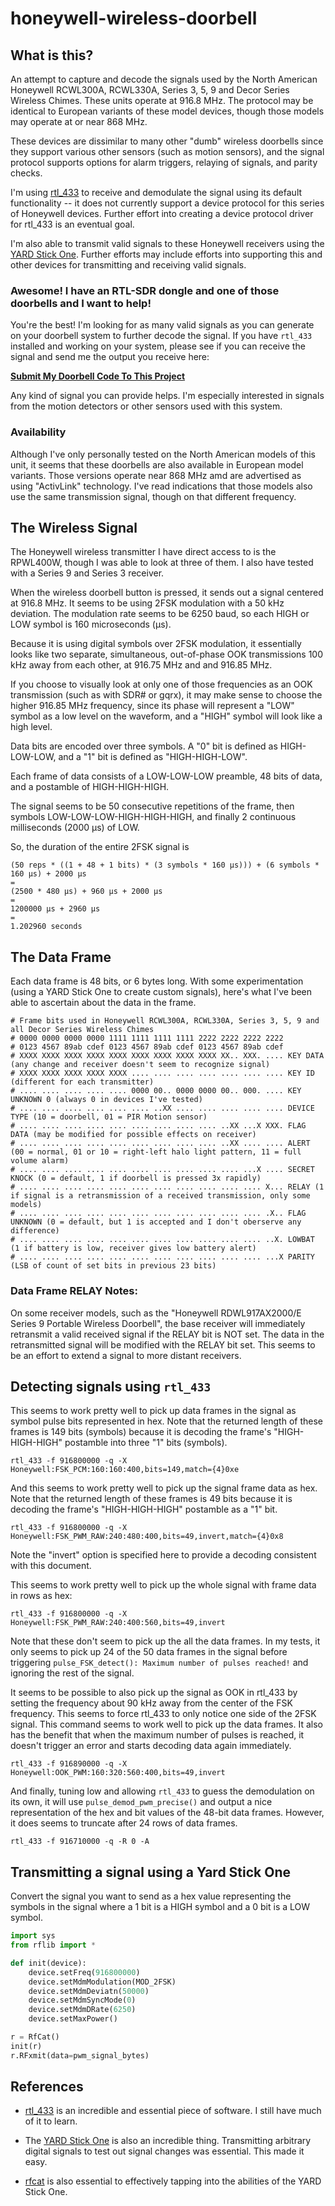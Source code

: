 # honeywell-wireless-doorbell

## What is this?

An attempt to capture and decode the signals used by the North American
Honeywell RCWL300A, RCWL330A, Series 3, 5, 9 and Decor Series Wireless Chimes.
These units operate at 916.8 MHz. The protocol may be identical to European
variants of these model devices, though those models may operate at or near 868
MHz.

These devices are dissimilar to many other "dumb" wireless doorbells since they
support various other sensors (such as motion sensors), and the signal protocol
supports options for alarm triggers, relaying of signals, and parity checks.

I'm using [rtl_433](https://github.com/merbanan/rtl_433) to receive and
demodulate the signal using its default functionality -- it does not currently
support a device protocol for this series of Honeywell devices. Further effort
into creating a device protocol driver for rtl_433 is an eventual goal.

I'm also able to transmit valid signals to these Honeywell receivers using the
[YARD Stick One](https://greatscottgadgets.com/yardstickone/). Further efforts
may include efforts into supporting this and other devices for transmitting and
receiving valid signals.

### Awesome! I have an RTL-SDR dongle and one of those doorbells and I want to help!

You're the best! I'm looking for as many valid signals as you can generate on
your doorbell system to further decode the signal. If you have `rtl_433`
installed and working on your system, please see if you can receive the signal
and send me the output you receive here:

**[Submit My Doorbell Code To This Project](https://goo.gl/forms/SuxA3qgVRivXmNMf1)**

Any kind of signal you can provide helps. I'm especially interested in signals
from the motion detectors or other sensors used with this system.

### Availability

Although I've only personally tested on the North American models of this unit,
it seems that these doorbells are also available in European model variants.
Those versions operate near 868 MHz amd are advertised as using "ActivLink"
technology. I've read indications that those models also use the same
transmission signal, though on that different frequency.

## The Wireless Signal

The Honeywell wireless transmitter I have direct access to is the RPWL400W,
though I was able to look at three of them. I also have tested with a Series 9
and Series 3 receiver.

When the wireless doorbell button is pressed, it sends out a signal centered at
916.8 MHz. It seems to be using 2FSK modulation with a 50 kHz deviation. The
modulation rate seems to be 6250 baud, so each HIGH or LOW symbol is 160
microseconds (μs).

Because it is using digital symbols over 2FSK modulation, it essentially looks
like two separate, simultaneous, out-of-phase OOK transmissions 100 kHz away
from each other, at 916.75 MHz and and 916.85 MHz.

If you choose to visually look at only one of those frequencies as an OOK
transmission (such as with SDR# or gqrx), it may make sense to choose the higher
916.85 MHz frequency, since its phase will represent a "LOW" symbol as a low
level on the waveform, and a "HIGH" symbol will look like a high level.

Data bits are encoded over three symbols. A "0" bit is defined as HIGH-LOW-LOW,
and a "1" bit is defined as "HIGH-HIGH-LOW".

Each frame of data consists of a LOW-LOW-LOW preamble, 48 bits of data, and a
postamble of HIGH-HIGH-HIGH.

The signal seems to be 50 consecutive repetitions of the frame, then symbols
LOW-LOW-LOW-HIGH-HIGH-HIGH, and finally 2 continuous milliseconds (2000 μs) of
LOW.

So, the duration of the entire 2FSK signal is 

	(50 reps * ((1 + 48 + 1 bits) * (3 symbols * 160 μs))) + (6 symbols * 160 μs) + 2000 μs
	=
	(2500 * 480 μs) + 960 μs + 2000 μs
	=
	1200000 μs + 2960 μs
	=
	1.202960 seconds

## The Data Frame

Each data frame is 48 bits, or 6 bytes long. With some experimentation (using a
YARD Stick One to create custom signals), here's what I've been able to
ascertain about the data in the frame.

	# Frame bits used in Honeywell RCWL300A, RCWL330A, Series 3, 5, 9 and all Decor Series Wireless Chimes
	# 0000 0000 0000 0000 1111 1111 1111 1111 2222 2222 2222 2222
	# 0123 4567 89ab cdef 0123 4567 89ab cdef 0123 4567 89ab cdef
	# XXXX XXXX XXXX XXXX XXXX XXXX XXXX XXXX XXXX XX.. XXX. .... KEY DATA (any change and receiver doesn't seem to recognize signal)
	# XXXX XXXX XXXX XXXX XXXX .... .... .... .... .... .... .... KEY ID (different for each transmitter)
	# .... .... .... .... .... 0000 00.. 0000 0000 00.. 000. .... KEY UNKNOWN 0 (always 0 in devices I've tested)
	# .... .... .... .... .... .... ..XX .... .... .... .... .... DEVICE TYPE (10 = doorbell, 01 = PIR Motion sensor)
	# .... .... .... .... .... .... .... .... .... ..XX ...X XXX. FLAG DATA (may be modified for possible effects on receiver)
	# .... .... .... .... .... .... .... .... .... ..XX .... .... ALERT (00 = normal, 01 or 10 = right-left halo light pattern, 11 = full volume alarm)
	# .... .... .... .... .... .... .... .... .... .... ...X .... SECRET KNOCK (0 = default, 1 if doorbell is pressed 3x rapidly)
	# .... .... .... .... .... .... .... .... .... .... .... X... RELAY (1 if signal is a retransmission of a received transmission, only some models)
	# .... .... .... .... .... .... .... .... .... .... .... .X.. FLAG UNKNOWN (0 = default, but 1 is accepted and I don't oberserve any difference)
	# .... .... .... .... .... .... .... .... .... .... .... ..X. LOWBAT (1 if battery is low, receiver gives low battery alert)
	# .... .... .... .... .... .... .... .... .... .... .... ...X PARITY (LSB of count of set bits in previous 23 bits)

### Data Frame RELAY Notes:

On some receiver models, such as the "Honeywell RDWL917AX2000/E Series 9
Portable Wireless Doorbell", the base receiver will immediately retransmit a
valid received signal if the RELAY bit is NOT set. The data in the retransmitted
signal will be modified with the RELAY bit set. This seems to be an effort to
extend a signal to more distant receivers.


## Detecting signals using `rtl_433`

This seems to work pretty well to pick up data frames in the signal as symbol
pulse bits represented in hex. Note that the returned length of these frames is
149 bits (symbols) because it is decoding the frame's "HIGH-HIGH-HIGH" postamble
into three "1" bits (symbols).

	rtl_433 -f 916800000 -q -X Honeywell:FSK_PCM:160:160:400,bits=149,match={4}0xe

And this seems to work pretty well to pick up the signal frame data as hex. Note
that the returned length of these frames is 49 bits because it is decoding the
frame's "HIGH-HIGH-HIGH" postamble as a "1" bit.

	rtl_433 -f 916800000 -q -X Honeywell:FSK_PWM_RAW:240:480:400,bits=49,invert,match={4}0x8
		
Note the "invert" option is specified here to provide a decoding consistent with
this document.

This seems to work pretty well to pick up the whole signal with frame data in
rows as hex:

	rtl_433 -f 916800000 -q -X Honeywell:FSK_PWM_RAW:240:400:560,bits=49,invert

Note that these don't seem to pick up the all the data frames. In my tests, it
only seems to pick up 24 of the 50 data frames in the signal before triggering
`pulse_FSK_detect(): Maximum number of pulses reached!` and ignoring the rest of
the signal.

It seems to be possible to also pick up the signal as OOK in rtl_433 by setting
the frequency about 90 kHz away from the center of the FSK frequency. This seems
to force rtl_433 to only notice one side of the 2FSK signal. This command seems
to work well to pick up the data frames. It also has the benefit that when the
maximum number of pulses is reached, it doesn't trigger an error and starts
decoding data again immediately.

	rtl_433 -f 916890000 -q -X Honeywell:OOK_PWM:160:320:560:400,bits=49,invert

And finally, tuning low and allowing `rtl_433` to guess the demodulation on its
own, it will use `pulse_demod_pwm_precise()` and output a nice representation of
the hex and bit values of the 48-bit data frames. However, it does seems to
truncate after 24 rows of data frames.

	rtl_433 -f 916710000 -q -R 0 -A


## Transmitting a signal using a Yard Stick One

Convert the signal you want to send as a hex value representing the symbols in
the signal where a 1 bit is a HIGH symbol and a 0 bit is a LOW symbol.

```python
import sys
from rflib import *

def init(device):
	device.setFreq(916800000)
	device.setMdmModulation(MOD_2FSK)
	device.setMdmDeviatn(50000)
	device.setMdmSyncMode(0)
	device.setMdmDRate(6250)
	device.setMaxPower()

r = RfCat()
init(r)
r.RFxmit(data=pwm_signal_bytes)
```

## References

- [rtl_433](https://github.com/merbanan/rtl_433) is an incredible and essential
piece of software. I still have much of it to learn.

- The [YARD Stick One](https://greatscottgadgets.com/yardstickone/) is also an
incredible thing. Transmitting arbitrary digital signals to test out signal
changes was essential. This made it easy.
	
- [rfcat](https://github.com/atlas0fd00m/rfcat) is also essential to effectively
tapping into the abilities of the YARD Stick One.
